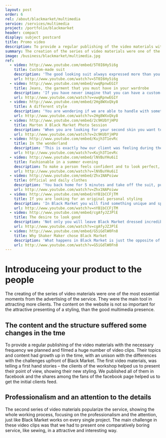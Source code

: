 ```yaml
---
layout: post
order: 6
rel: /about/blackmarket/multimedia
service: /services/multimedia
project: /portfolio/blackmarket
header: compact
display: subject postcard
title: Promo video
description: To provide a regular publishing of the video materials with the necessary frequency we planned and filmed a huge number of video clips.
summary: The creation of the series of video materials were one of the most essential moments from the advertising of the service. They were the main tool in attracting more clients. The content on the website is not so important for the attractive presenting of a styling, than the good multimedia presence.
image: /business/blackmarket/multimedia.jpg
ref:
  - video: http://www.youtube.com/embed/5T0I6Hy5i6g
    title: Custom-made suit
    description: 'The good looking suit always expressed more than you invest in it. Following this axiom, in Black Market we know what is the imporancy of this clothe of all of us. And you know that custom-made suits fits a lot better than these bought from the store.'
    url: http://www.youtube.com/watch?v=5T0I6Hy5i6g
  - video: http://www.youtube.com/embed/vwqRpnwEG1Y
    title: Jeans, the garment that you must have in your wardrobe
    description: 'If you have never imagine that you can have a custom-made jeans now is the time to change your opinion. Jeans are one of the clothes that you definitely must have in your wardrobe, so we decided to show how one pair of jeans is born. '
    url: http://www.youtube.com/watch?v=vwqRpnwEG1Y
  - video: http://www.youtube.com/embed/2Hg8WXxQky8
    title: A different style
    description: 'You are wondering if we are able to handle with someting more casual, with all of the prom dress and suits arround ? This styling is here to answer you with "yes" to this question. We designed an unique sweatshirt for one of our clients.'
    url: http://www.youtube.com/watch?v=2Hg8WXxQky8
  - video: http://www.youtube.com/embed/2c9KUbYjHPU
    title: Marten X Black Market Photo Session
    description: 'When you are looking for your second skin you want to express yourself in the most original way and to show individualism and personal style. Black Market is the place, where you can find all that. To be yourself is the most important thing.'
    url: http://www.youtube.com/watch?v=2c9KUbYjHPU    
  - video: http://www.youtube.com/embed/Kujh3T1evRc
    title: In the wonderland
    description: 'This is exactly how our client was feeling during the photo session - wearing a dress for which she has always dreaming about and surrounded by the decor with a fantastic nuances in the National Museum of Natural History in Sofia, Bulgaria '
    url: http://www.youtube.com/watch?v=Kujh3T1evRc
  - video: http://www.youtube.com/embed/lNVBuYHu6iI
    title: Fashionable in a summer evening
    description: To make a person feels confident and to look perfect, we rely on the personal attitude, to "get" in the soul of the client and to feel what he or she wants, because this is the way we can make his or her dreams true. 
    url: http://www.youtube.com/watch?v=lNVBuYHu6iI
  - video: http://www.youtube.com/embed/Zhx1NAPoiww
    title: Official and daily clothes
    description: 'You back home for 5 minutes and take off the suit, put on jeans, take off the tie, put the suit on again and no matter happenes, you can be a part of it. Thanks to us you will alwasys feel good and we will help you to find your own style. '
    url: http://www.youtube.com/watch?v=Zhx1NAPoiww
  - video: http://www.youtube.com/embed/nYB1bCCFjTM
    title: If you are looking for an original personal styling
    description: 'In Black Market you will find something unique and special for you. We again use our strongest weapons - our hard working and dedication - and we had transformed one modern beauty into a killing vintage princess. A perfect outfit for a daily routine and the night clubs.'
    url: http://www.youtube.com/watch?v=nYB1bCCFjTM
  - video: http://www.youtube.com/embed/cgAfyJZJPlE
    title: The desire to look good
    description: 'Not only you will leave Black Market dressed incredible well, we will make sure that you feel perfect just from the begining of the creating the idea of the model, through the taking of the measures and the samples, until we are sure that you will leave with a big smile.'
    url: http://www.youtube.com/watch?v=cgAfyJZJPlE
  - video: http://www.youtube.com/embed/G5iGdlW0Fn8
    title: Why Shaker Maker chose Black Market
    description: 'What happens in Black Market is just the opposite of confection and store clothes. At the moment when you come here you start feeling that you are at home. You get a final product, which is on a very high world-class level, on a good price and with a great quality.'
    url: http://www.youtube.com/watch?v=G5iGdlW0Fn8
---
```

# Introduceing your product to the people
The creating of the series of video materials were one of the most essential moments from the advertising of the service. They were the main tool in attracting more clients. The content on the website is not so important for the attractive presenting of a styling, than the good multimedia presence.

## The content and the structure suffered some changes in the tme
To provide a regular publishing of the video materials with the necessary frequency we planned and filmed a huge number of video clips. Their topics and content had growth up in the time, with an unison with the differences with the challenges upfront of Black Market. The first video materials, was telling a first hand stories – the clients of the workshop helped us to present their point of view, showing their new styling. We published all of them in facebook and the shares among the fans of the facebook page helped us to get the initial clients feed. 

## Professionalism and an attention to the details
The second series of video materials popularize the service, showing the whole working process, focusing on the professionalism and the attention, just like Black Market works on every single project. The main challenge in these video clips was that we had to present one comparatively boring service, like sewing, in a attractive and interesting way.